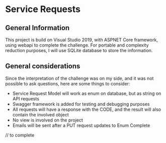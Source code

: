 # Service Requests

## General Information
This project is build on Visual Studio 2019, with ASPNET Core framework, using webapi to complete the challenge.
For portable and complexity reduction purposes, I will use SQLite database to store the information.

## General considerations
Since the interpretation of the challenge was on my side, and it was not possible to ask questions, here are some things to consider:

* Service Request Model will work as enum on database, but as string on API requests
* Swagger framework is added for testing and debugging purposes
* All requests will have a response with the CODE, and the result will also contain the involved object
* No view is involved on the project
* Emails will be sent after a PUT request updates to Enum Complete

// to complete